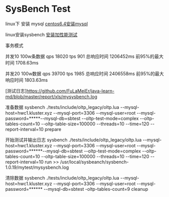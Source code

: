 # SysBench Test
linux下 安装 mysql
[centos6.4安装mysql](https://blog.csdn.net/qq_37598011/article/details/93489404)

linux安装sysbench
[安装加性能测试](https://www.cnblogs.com/klb561/p/10513620.html)

事务模式

并发10  100w条数据
qps 18020
tps 901
总响应时间 1206452ms
前95%的最大时间 1708.63ms


并发20 100w数据
qps 39700
tps 1985
总响应时间 2406558ms
前95%的最大响应时间 1803.63ms



[测试日志]https://github.com/FuLaMeiEr/java-learn-md/blob/master/report/xls/mysysbench.log



准备数据
sysbench ./tests/include/oltp_legacy/oltp.lua --mysql-host=hwc1.kluster.xyz --mysql-port=3306 --mysql-user=root --mysql-password=*****--mysql-db=sbtest --oltp-test-mode=complex --oltp-tables-count=10 --oltp-table-size=100000 --threads=10 --time=120 --report-interval=10 prepare

开始测试并输出日志
sysbench ./tests/include/oltp_legacy/oltp.lua --mysql-host=hwc1.kluster.xyz --mysql-port=3306 --mysql-user=root --mysql-password=******--mysql-db=sbtest --oltp-test-mode=complex --oltp-tables-count=10 --oltp-table-size=100000 --threads=10 --time=120 --report-interval=10 run >> /usr/local/sysbeanch/sysbench-1.0.19/mytest/mysysbench.log


清除数据
sysbench ./tests/include/oltp_legacy/oltp.lua --mysql-host=hwc1.kluster.xyz --mysql-port=3306 --mysql-user=root --mysql-password=****** --mysql-db=sbtest -oltp-tables-count=9 cleanup

